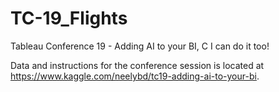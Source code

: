 # TC-19_Flights
 Tableau Conference 19 - Adding AI to your BI, C I can do it too!

Data and instructions for the conference session is located at https://www.kaggle.com/neelybd/tc19-adding-ai-to-your-bi.
